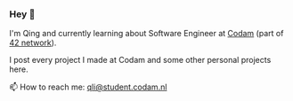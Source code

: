 ### Hey 👋

I'm Qing and currently learning about Software Engineer at [Codam](https://www.codam.nl/en/) (part of [42 network](https://www.codam.nl/en/the-42-network)).

I post every project I made at Codam and some other personal projects here.

📫 How to reach me: qli@student.codam.nl

<!--
**qingqingqingli/qingqingqingli** is a ✨ _special_ ✨ repository because its `README.md` (this file) appears on your GitHub profile.

Here are some ideas to get you started:

- 🔭 I’m currently working on ...
- 🌱 I’m currently learning ...
- 👯 I’m looking to collaborate on ...
- 🤔 I’m looking for help with ...
- 💬 Ask me about ...
- 📫 How to reach me: ...
- 😄 Pronouns: ...
- ⚡ Fun fact: ...
-->
